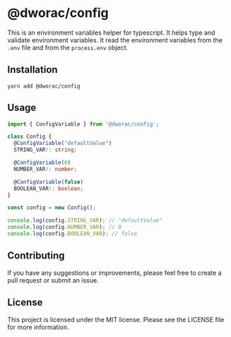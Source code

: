 # @dworac/config

This is an environment variables helper for typescript. It helps type and validate environment variables.
It read the environment variables from the `.env` file and from the `process.env` object.

## Installation

```shell
yarn add @dworac/config
```

## Usage

```typescript
import { ConfigVariable } from '@dworac/config';

class Config {
  @ConfigVariable("defaultValue")
  STRING_VAR!: string;

  @ConfigVariable(0)
  NUMBER_VAR!: number;

  @ConfigVariable(false)
  BOOLEAN_VAR!: boolean;
}

const config = new Config();

console.log(config.STRING_VAR); // "defaultValue"
console.log(config.NUMBER_VAR); // 0
console.log(config.BOOLEAN_VAR); // false
```

## Contributing
If you have any suggestions or improvements, please feel free to create a pull request or submit an issue.

## License
This project is licensed under the MIT license. Please see the LICENSE file for more information.


